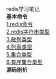 redis学习笔记<br/>
**基本命令**<br/>
<a href="https://github.com/longshengguoji/redis-StudyNotes/wiki/1.redis%E5%91%BD%E4%BB%A4">1.redis命令</a><br/>
<a href="https://github.com/longshengguoji/redis-StudyNotes/wiki/2.redis%E5%AD%97%E7%AC%A6%E4%B8%B2%E5%91%BD%E4%BB%A4">2.redis字符串类型</a><br/>
<a href="https://github.com/longshengguoji/redis-StudyNotes/wiki/3.%E6%95%A3%E5%88%97%E7%B1%BB%E5%9E%8B">3.散列类型</a><br/>
<a href="https://github.com/longshengguoji/redis-StudyNotes/wiki/4.%E5%88%97%E8%A1%A8%E7%B1%BB%E5%9E%8B">4.列表类型</a><br/>
<a href="https://github.com/longshengguoji/redis-StudyNotes/wiki/5.%E9%9B%86%E5%90%88%E7%B1%BB%E5%9E%8B">5.集合类型</a><br/>
<a href="https://github.com/longshengguoji/redis-StudyNotes/wiki/6.%E6%9C%89%E5%BA%8F%E9%9B%86%E5%90%88%E7%B1%BB%E5%9E%8B">6.有序集合类型</a><br/>
**源码剖析**<br/>
